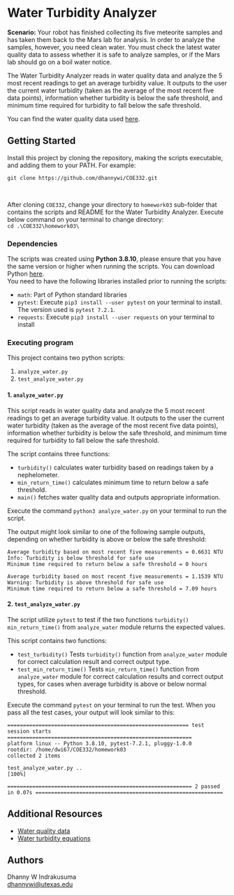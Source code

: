 # Water Turbidity Analyzer

<b>Scenario:</b> Your robot has finished collecting its five meteorite samples and has taken them back to the Mars lab for analysis. In order to analyze the samples, however, you need clean water. You must check the latest water quality data to assess whether it is safe to analyze samples, or if the Mars lab should go on a boil water notice.

The Water Turbidity Analyzer reads in water quality data and analyze the 5 most recent readings to get an average turbidity value. It outputs to the user the current water turbidity (taken as the average of the most recent five data points), information whether turbidity is below the safe threshold, and minimum time required for turbidity to fall below the safe threshold.

You can find the water quality data used <a href="https://raw.githubusercontent.com/wjallen/turbidity/main/turbidity_data.json">here</a>.

## Getting Started

Install this project by cloning the repository, making the scripts executable, and adding them to your PATH. For example: <br>

`git clone https://github.com/dhannywi/COE332.git`

<br>

After cloning `COE332`, change your directory to `homework03` sub-folder that contains the scripts and README for the Water Turbidity Analyzer. Execute below command on your terminal to change directory: <br>
`cd .\COE332\homework03\`


### Dependencies

The scripts was created using <b>Python 3.8.10</b>, please ensure that you have the same version or higher when running the scripts. 
You can download Python <a href= "https://www.python.org/">here</a>.<br> 
You need to have the following libraries installed prior to running the scripts:
* `math`: Part of Python standard libraries
* `pytest`: Execute `pip3 install --user pytest` on your terminal to install. The version used is `pytest 7.2.1`.
* `requests`: Execute `pip3 install --user requests` on your terminal to install

### Executing program

This project contains two python scripts:

1.  `analyze_water.py`
2.  `test_analyze_water.py`

#### 1. `analyze_water.py`
This script reads in water quality data and analyze the 5 most recent readings to get an average turbidity value. It outputs to the user the current water turbidity (taken as the average of the most recent five data points), information whether turbidity is below the safe threshold, and minimum time required for turbidity to fall below the safe threshold.

The script contains three functions:
* `turbidity()` calculates water turbidity based on readings taken by a nephelometer.
* `min_return_time()` calculates minimum time to return below a safe threshold.
* `main()` fetches water quality data and outputs appropriate information.

Execute the command `python3 analyze_water.py` on your terminal to run the script.
<p>The output might look similar to one of the following sample outputs, depending on whether turbidity is above or below the safe threshold:</p>

```
Average turbidity based on most recent five measurements = 0.6631 NTU
Info: Turbidity is below threshold for safe use
Minimum time required to return below a safe threshold = 0 hours
```

```
Average turbidity based on most recent five measurements = 1.1539 NTU
Warning: Turbidity is above threshold for safe use
Minimum time required to return below a safe threshold = 7.09 hours
```

#### 2. `test_analyze_water.py`
The script utilize `pytest` to test if the two functions `turbidity()` `min_return_time()` from `analyze_water` module returns the expected values.

This script contains two functions:
* `test_turbidity()` Tests `turbidity()` function from `analyze_water` module for correct calculation result and correct output type.
* `test_min_return_time()` Tests `min_return_time()` function from `analyze_water` module for correct calculation results and correct output types, for cases when average turbidity is above or below normal threshold.

Execute the command `pytest` on your terminal to run the test.
When you pass all the test cases, your output will look similar to this: <br>

```
========================================================== test session starts ===========================================================
platform linux -- Python 3.8.10, pytest-7.2.1, pluggy-1.0.0
rootdir: /home/dwi67/COE332/homework03
collected 2 items

test_analyze_water.py ..                                                                                                           [100%]

=========================================================== 2 passed in 0.07s ============================================================
```

## Additional Resources

* <a href='https://raw.githubusercontent.com/wjallen/turbidity/main/turbidity_data.json'>Water quality data</a>
* <a href='https://www.fondriest.com/environmental-measurements/measurements/measuring-water-quality/turbidity-sensors-meters-and-methods/'>Water turbidity equations</a>

## Authors
Dhanny W Indrakusuma<br>
dhannywi@utexas.edu
